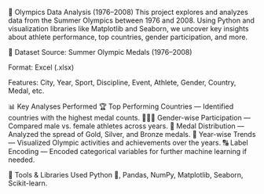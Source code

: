 🏅 Olympics Data Analysis (1976–2008)
This project explores and analyzes data from the Summer Olympics between 1976 and 2008. 
Using Python and visualization libraries like Matplotlib and Seaborn, 
we uncover key insights about athlete performance, top countries, gender participation, and more.

📂 Dataset
Source: Summer Olympic Medals (1976–2008)

Format: Excel (.xlsx)

Features: City, Year, Sport, Discipline, Event, Athlete, Gender, Country, Medal, etc.

📊 Key Analyses Performed
🏆 Top Performing Countries — Identified countries with the highest medal counts.
👨‍👩‍👧 Gender-wise Participation — Compared male vs. female athletes across years.
🥇 Medal Distribution — Analyzed the spread of Gold, Silver, and Bronze medals.
📅 Year-wise Trends — Visualized Olympic activities and achievements over the years.
🔠 Label Encoding — Encoded categorical variables for further machine learning if needed.

📌 Tools & Libraries Used
Python 🐍,
Pandas,
NumPy,
Matplotlib,
Seaborn,
Scikit-learn.
